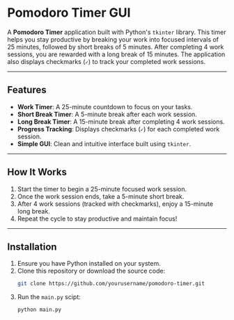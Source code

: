 # Pomodoro Timer GUI

A **Pomodoro Timer** application built with Python's `tkinter` library. This timer helps you stay productive by breaking your work into focused intervals of 25 minutes, followed by short breaks of 5 minutes. After completing 4 work sessions, you are rewarded with a long break of 15 minutes. The application also displays checkmarks (`✓`) to track your completed work sessions.

---

## Features

- **Work Timer**: A 25-minute countdown to focus on your tasks.
- **Short Break Timer**: A 5-minute break after each work session.
- **Long Break Timer**: A 15-minute break after completing 4 work sessions.
- **Progress Tracking**: Displays checkmarks (`✓`) for each completed work session.
- **Simple GUI**: Clean and intuitive interface built using `tkinter`.

---

## How It Works

1. Start the timer to begin a 25-minute focused work session.
2. Once the work session ends, take a 5-minute short break.
3. After 4 work sessions (tracked with checkmarks), enjoy a 15-minute long break.
4. Repeat the cycle to stay productive and maintain focus!

---

## Installation

1. Ensure you have Python installed on your system.
2. Clone this repository or download the source code:
   ```bash
   git clone https://github.com/yourusername/pomodoro-timer.git
3. Run the ```main.py``` scipt:
   ```bash
   python main.py
